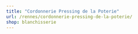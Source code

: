 ```yaml
---
title: "Cordonnerie Pressing de la Poterie"
url: /rennes/cordonnerie-pressing-de-la-poterie/
shop: blanchisserie
---
```

